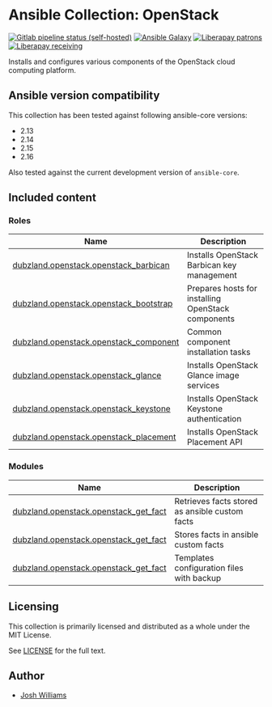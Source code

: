 # Ansible Collection: OpenStack

[![Gitlab pipeline status (self-hosted)](https://git.dubzland.com/dubzland/ansible-collection-openstack/badges/main/pipeline.svg)](https://git.dubzland.com/dubzland/ansible-collection-openstack/pipelines?scope=all&page=1&ref=main)
[![Ansible Galaxy](https://img.shields.io/badge/dynamic/json?style=flat&label=galaxy&prefix=v&url=https://galaxy.ansible.com/api/v3/collections/dubzland/openstack/&query=highest_version.version)](https://galaxy.ansible.com/ui/repo/published/dubzland/openstack/)
[![Liberapay patrons](https://img.shields.io/liberapay/patrons/jdubz)](https://liberapay.com/jdubz/donate)
[![Liberapay receiving](https://img.shields.io/liberapay/receives/jdubz)](https://liberapay.com/jdubz/donate)

Installs and configures various components of the OpenStack cloud computing
platform.

## Ansible version compatibility

This collection has been tested against following ansible-core versions:

- 2.13
- 2.14
- 2.15
- 2.16

Also tested against the current development version of `ansible-core`.

## Included content

### Roles

| Name                                                          | Description                                        |
| ------------------------------------------------------------- | -------------------------------------------------- |
| [dubzland.openstack.openstack_barbican][openstack_barbican]   | Installs OpenStack Barbican key management         |
| [dubzland.openstack.openstack_bootstrap][openstack_bootstrap] | Prepares hosts for installing OpenStack components |
| [dubzland.openstack.openstack_component][openstack_component] | Common component installation tasks                |
| [dubzland.openstack.openstack_glance][openstack_glance]       | Installs OpenStack Glance image services           |
| [dubzland.openstack.openstack_keystone][openstack_keystone]   | Installs OpenStack Keystone authentication         |
| [dubzland.openstack.openstack_placement][openstack_placement] | Installs OpenStack Placement API                   |

### Modules

| Name                                                               | Description                                    |
| ------------------------------------------------------------------ | ---------------------------------------------- |
| [dubzland.openstack.openstack_get_fact][openstack_get_fact]        | Retrieves facts stored as ansible custom facts |
| [dubzland.openstack.openstack_get_fact][openstack_set_fact]        | Stores facts in ansible custom facts           |
| [dubzland.openstack.openstack_get_fact][openstack_config_template] | Templates configuration files with backup      |

## Licensing

This collection is primarily licensed and distributed as a whole under the MIT License.

See [LICENSE](https://git.dubzland.com/dubzland/ansible-collection-openstack/blob/main/LICENSE) for the full text.

## Author

- [Josh Williams](https://dubzland.com)

[openstack_barbican]: https://docs.dubzland.io/ansible-collections/collections/dubzland/openstack/openstack_barbican_role.html
[openstack_bootstrap]: https://docs.dubzland.io/ansible-collections/collections/dubzland/openstack/openstack_bootstrap_role.html
[openstack_component]: https://docs.dubzland.io/ansible-collections/collections/dubzland/openstack/openstack_component.html
[openstack_glance]: https://docs.dubzland.io/ansible-collections/collections/dubzland/openstack/openstack_glance_role.html
[openstack_keystone]: https://docs.dubzland.io/ansible-collections/collections/dubzland/openstack/openstack_keystone_role.html
[openstack_placement]: https://docs.dubzland.io/ansible-collections/collections/dubzland/openstack/openstack_placement_role.html
[openstack_get_fact]: https://docs.dubzland.io/ansible-collections/collections/dubzland/openstack/openstack_get_fact_module.html
[openstack_set_fact]: https://docs.dubzland.io/ansible-collections/collections/dubzland/openstack/openstack_set_fact_module.html
[openstack_config_template]: https://docs.dubzland.io/ansible-collections/collections/dubzland/openstack/openstack_config_template_module.html
